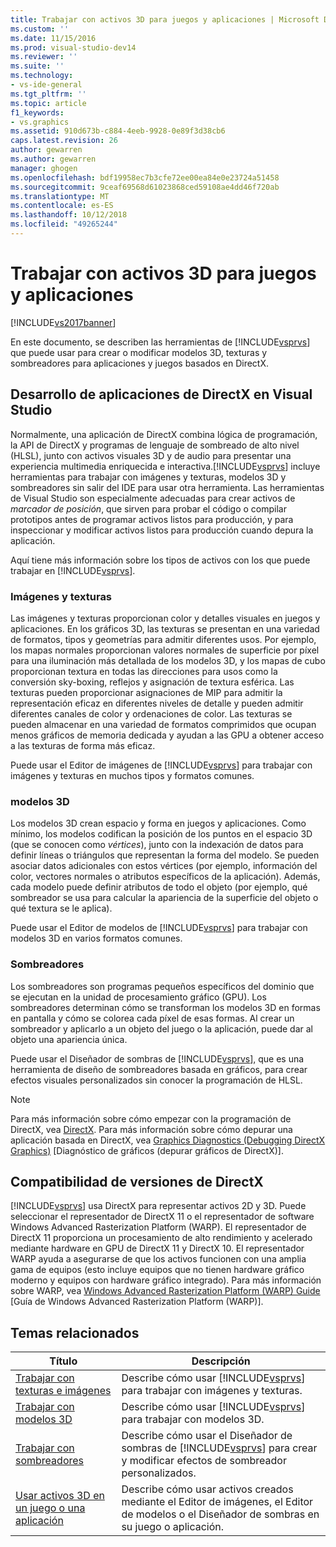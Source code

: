 ```yaml
---
title: Trabajar con activos 3D para juegos y aplicaciones | Microsoft Docs
ms.custom: ''
ms.date: 11/15/2016
ms.prod: visual-studio-dev14
ms.reviewer: ''
ms.suite: ''
ms.technology:
- vs-ide-general
ms.tgt_pltfrm: ''
ms.topic: article
f1_keywords:
- vs.graphics
ms.assetid: 910d673b-c884-4eeb-9928-0e89f3d38cb6
caps.latest.revision: 26
author: gewarren
ms.author: gewarren
manager: ghogen
ms.openlocfilehash: bdf19958ec7b3cfe72ee00ea84e0e23724a51458
ms.sourcegitcommit: 9ceaf69568d61023868ced59108ae4dd46f720ab
ms.translationtype: MT
ms.contentlocale: es-ES
ms.lasthandoff: 10/12/2018
ms.locfileid: "49265244"
---
```

# <a name="working-with-3-d-assets-for-games-and-apps"></a>Trabajar con activos 3D para juegos y aplicaciones
[!INCLUDE[vs2017banner](../includes/vs2017banner.md)]

En este documento, se describen las herramientas de [!INCLUDE[vsprvs](../includes/vsprvs-md.md)] que puede usar para crear o modificar modelos 3D, texturas y sombreadores para aplicaciones y juegos basados en DirectX.  
  
## <a name="directx-app-development-in-visual-studio"></a>Desarrollo de aplicaciones de DirectX en Visual Studio  
 Normalmente, una aplicación de DirectX combina lógica de programación, la API de DirectX y programas de lenguaje de sombreado de alto nivel (HLSL), junto con activos visuales 3D y de audio para presentar una experiencia multimedia enriquecida e interactiva.[!INCLUDE[vsprvs](../includes/vsprvs-md.md)] incluye herramientas para trabajar con imágenes y texturas, modelos 3D y sombreadores sin salir del IDE para usar otra herramienta. Las herramientas de Visual Studio son especialmente adecuadas para crear activos de *marcador de posición*, que sirven para probar el código o compilar prototipos antes de programar activos listos para producción, y para inspeccionar y modificar activos listos para producción cuando depura la aplicación.  
  
 Aquí tiene más información sobre los tipos de activos con los que puede trabajar en [!INCLUDE[vsprvs](../includes/vsprvs-md.md)].  
  
### <a name="images-and-textures"></a>Imágenes y texturas  
 Las imágenes y texturas proporcionan color y detalles visuales en juegos y aplicaciones. En los gráficos 3D, las texturas se presentan en una variedad de formatos, tipos y geometrías para admitir diferentes usos. Por ejemplo, los mapas normales proporcionan valores normales de superficie por píxel para una iluminación más detallada de los modelos 3D, y los mapas de cubo proporcionan textura en todas las direcciones para usos como la conversión sky-boxing, reflejos y asignación de textura esférica. Las texturas pueden proporcionar asignaciones de MIP para admitir la representación eficaz en diferentes niveles de detalle y pueden admitir diferentes canales de color y ordenaciones de color. Las texturas se pueden almacenar en una variedad de formatos comprimidos que ocupan menos gráficos de memoria dedicada y ayudan a las GPU a obtener acceso a las texturas de forma más eficaz.  
  
 Puede usar el Editor de imágenes de [!INCLUDE[vsprvs](../includes/vsprvs-md.md)] para trabajar con imágenes y texturas en muchos tipos y formatos comunes.  
  
### <a name="3-d-models"></a>modelos 3D  
 Los modelos 3D crean espacio y forma en juegos y aplicaciones. Como mínimo, los modelos codifican la posición de los puntos en el espacio 3D (que se conocen como *vértices*), junto con la indexación de datos para definir líneas o triángulos que representan la forma del modelo. Se pueden asociar datos adicionales con estos vértices (por ejemplo, información del color, vectores normales o atributos específicos de la aplicación). Además, cada modelo puede definir atributos de todo el objeto (por ejemplo, qué sombreador se usa para calcular la apariencia de la superficie del objeto o qué textura se le aplica).  
  
 Puede usar el Editor de modelos de [!INCLUDE[vsprvs](../includes/vsprvs-md.md)] para trabajar con modelos 3D en varios formatos comunes.  
  
### <a name="shaders"></a>Sombreadores  
 Los sombreadores son programas pequeños específicos del dominio que se ejecutan en la unidad de procesamiento gráfico (GPU). Los sombreadores determinan cómo se transforman los modelos 3D en formas en pantalla y cómo se colorea cada píxel de esas formas. Al crear un sombreador y aplicarlo a un objeto del juego o la aplicación, puede dar al objeto una apariencia única.  
  
 Puede usar el Diseñador de sombras de [!INCLUDE[vsprvs](../includes/vsprvs-md.md)], que es una herramienta de diseño de sombreadores basada en gráficos, para crear efectos visuales personalizados sin conocer la programación de HLSL.  
  
> [!NOTE]
>  Para más información sobre cómo empezar con la programación de DirectX, vea [DirectX](http://go.microsoft.com/fwlink/p/?LinkId=224633). Para más información sobre cómo depurar una aplicación basada en DirectX, vea [Graphics Diagnostics (Debugging DirectX Graphics)](../debugger/visual-studio-graphics-diagnostics.md) [Diagnóstico de gráficos (depurar gráficos de DirectX)].  
  
## <a name="directx-version-compatibility"></a>Compatibilidad de versiones de DirectX  
 [!INCLUDE[vsprvs](../includes/vsprvs-md.md)] usa DirectX para representar activos 2D y 3D. Puede seleccionar el representador de DirectX 11 o el representador de software Windows Advanced Rasterization Platform (WARP). El representador de DirectX 11 proporciona un procesamiento de alto rendimiento y acelerado mediante hardware en GPU de DirectX 11 y DirectX 10. El representador WARP ayuda a asegurarse de que los activos funcionen con una amplia gama de equipos (esto incluye equipos que no tienen hardware gráfico moderno y equipos con hardware gráfico integrado). Para más información sobre WARP, vea [Windows Advanced Rasterization Platform (WARP) Guide](http://go.microsoft.com/fwlink/p/?LinkId=224634) [Guía de Windows Advanced Rasterization Platform (WARP)].  
  
## <a name="related-topics"></a>Temas relacionados  
  
|Título|Descripción|  
|-----------|-----------------|  
|[Trabajar con texturas e imágenes](../designers/working-with-textures-and-images.md)|Describe cómo usar [!INCLUDE[vsprvs](../includes/vsprvs-md.md)] para trabajar con imágenes y texturas.|  
|[Trabajar con modelos 3D](../designers/working-with-3-d-models.md)|Describe cómo usar [!INCLUDE[vsprvs](../includes/vsprvs-md.md)] para trabajar con modelos 3D.|  
|[Trabajar con sombreadores](../designers/working-with-shaders.md)|Describe cómo usar el Diseñador de sombras de [!INCLUDE[vsprvs](../includes/vsprvs-md.md)] para crear y modificar efectos de sombreador personalizados.|  
|[Usar activos 3D en un juego o una aplicación](../designers/using-3-d-assets-in-your-game-or-app.md)|Describe cómo usar activos creados mediante el Editor de imágenes, el Editor de modelos o el Diseñador de sombras en su juego o aplicación.|



